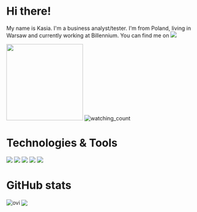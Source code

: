 # Hi there! 

My name is Kasia. I'm a business analyst/tester. I'm from Poland, living in Warsaw and currently working at Billennium. You can find me on <a href="https://www.linkedin.com/in/katarzyna-kankowska/" target="_blank"><img src="https://img.shields.io/badge/LinkedIn-%230077B5.svg?&style=flat-square&logo=linkedin&logoColor=white"></a>

<img src="https://64.media.tumblr.com/2a1dfcc9f8c3e00f6ca859abb8d118ba/tumblr_n2acdyWLg51t6coabo1_500.gifv" width="200px">

<img src="https://komarev.com/ghpvc/?username=kat-kan&color=blueviolet" alt="watching_count" />

# Technologies & Tools
![](https://img.shields.io/badge/OS-Windows-informational?style=flat&logo=windows&logoColor=white&color=blueviolet)
![](https://img.shields.io/badge/Code-Java-informational?style=flat&logo=java&logoColor=white&color=blueviolet)
![](https://img.shields.io/badge/Editor-IntelliJ_IDEA-informational?style=flat&logo=intellij-idea&logoColor=white&color=blueviolet)
![](https://img.shields.io/badge/Tools-Postman-informational?style=flat&logo=postman&logoColor=white&color=blueviolet)
![](https://img.shields.io/badge/Tools-Git-informational?style=flat&logo=git&logoColor=white&color=blueviolet)

# GitHub stats
<img align = "center" src="https://github-readme-stats.vercel.app/api/top-langs?username=kat-kan&show_icons=true&locale=en&theme=midnight-purple" alt="ovi" /> <img align = "center" src="https://github-readme-stats.vercel.app/api?username=kat-kan&count_private=true&show_icons=true&theme=midnight-purple" />
